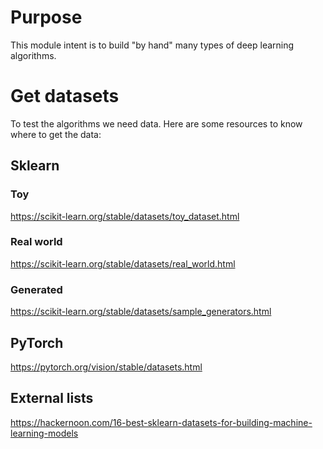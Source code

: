 # Purpose
This module intent is to build "by hand" many types of deep learning algorithms.

# Get datasets
To test the algorithms we need data. Here are some resources to know where to get the data:

## Sklearn
### Toy
https://scikit-learn.org/stable/datasets/toy_dataset.html
### Real world
https://scikit-learn.org/stable/datasets/real_world.html
### Generated
https://scikit-learn.org/stable/datasets/sample_generators.html

## PyTorch
https://pytorch.org/vision/stable/datasets.html

## External lists
https://hackernoon.com/16-best-sklearn-datasets-for-building-machine-learning-models
